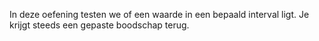 In deze oefening testen we of een waarde in een bepaald interval ligt. Je krijgt steeds een gepaste boodschap terug.
